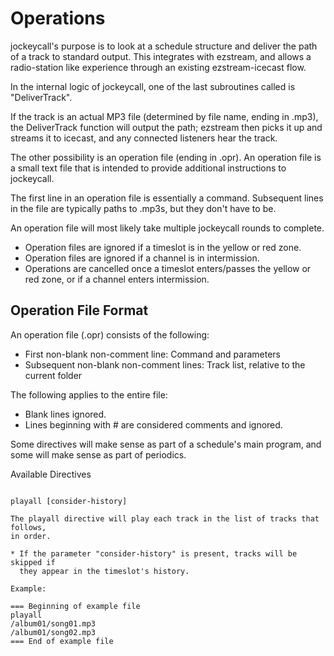 Operations
==========

jockeycall's purpose is to look at a schedule structure and deliver the path
of a track to standard output.  This integrates with ezstream, and allows a
radio-station like experience through an existing ezstream-icecast flow.

In the internal logic of jockeycall, one of the last subroutines called is
"DeliverTrack".

If the track is an actual MP3 file (determined by file name, ending in .mp3),
the DeliverTrack function will output the path; ezstream then picks it up and
streams it to icecast, and any connected listeners hear the track.

The other possibility is an operation file (ending in .opr).  An operation
file is a small text file that is intended to provide additional instructions
to jockeycall.

The first line in an operation file is essentially a command.  Subsequent lines
in the file are typically paths to .mp3s, but they don't have to be.

An operation file will most likely take multiple jockeycall rounds to
complete.

* Operation files are ignored if a timeslot is in the yellow or red zone.
* Operation files are ignored if a channel is in intermission.
* Operations are cancelled once a timeslot enters/passes the yellow or red
  zone, or if a channel enters intermission.

Operation File Format
--------------------

An operation file (.opr) consists of the following:

- First non-blank non-comment line:
  Command and parameters
- Subsequent non-blank non-comment lines:
  Track list, relative to the current folder

The following applies to the entire file:

* Blank lines ignored.
* Lines beginning with # are considered comments and ignored.

Some directives will make sense as part of a schedule's main program, and some
will make sense as part of periodics.

Available Directives
````````````````````

playall [consider-history]

The playall directive will play each track in the list of tracks that follows,
in order.

* If the parameter "consider-history" is present, tracks will be skipped if
  they appear in the timeslot's history.

Example:

=== Beginning of example file
playall
/album01/song01.mp3
/album01/song02.mp3
=== End of example file

